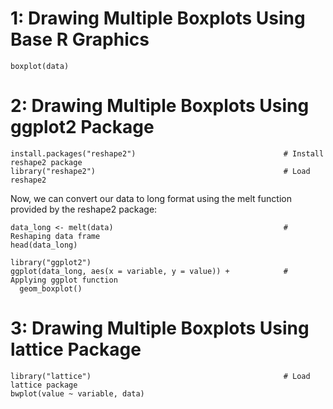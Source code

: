 # 1: Drawing Multiple Boxplots Using Base R Graphics

```
boxplot(data)     
```

# 2: Drawing Multiple Boxplots Using ggplot2 Package

```
install.packages("reshape2")                                 # Install reshape2 package
library("reshape2")                                          # Load reshape2
```

Now, we can convert our data to long format using the melt function provided by the reshape2 package:

```
data_long <- melt(data)                                      # Reshaping data frame
head(data_long) 

library("ggplot2")                
ggplot(data_long, aes(x = variable, y = value)) +            # Applying ggplot function
  geom_boxplot()
```  
  
# 3: Drawing Multiple Boxplots Using lattice Package

```
library("lattice")                                           # Load lattice package
bwplot(value ~ variable, data)   
``` 
  
